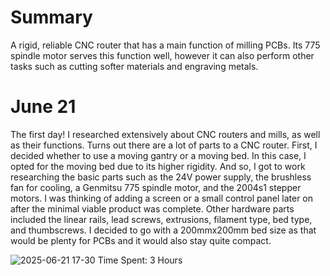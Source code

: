 <h1>Summary</h1>
A rigid, reliable CNC router that has a main function of milling PCBs. Its 775 spindle motor serves this function well, however it can also perform other tasks such as cutting softer materials and engraving metals. 

<h1>June 21</h1>
The first day! I researched extensively about CNC routers and mills, as well as their functions. Turns out there are a lot of parts to a CNC router. First, I decided whether to use a moving gantry or a moving bed. In this case, I opted for the moving bed due to its higher rigidity. And so, I got to work researching the basic parts such as the 24V power supply, the brushless fan for cooling, a Genmitsu 775 spindle motor, and the 2004s1 stepper motors. I was thinking of adding a screen or a small control panel later on after the minimal viable product was complete. Other hardware parts included the linear rails, lead screws, extrusions, filament type, bed type, and thumbscrews. I decided to go with a 200mmx200mm bed size as that would be plenty for PCBs and it would also stay quite compact.

![2025-06-21 17-30](https://github.com/user-attachments/assets/deb40a9f-2c2b-439e-8a37-67753f4ac6d7)
Time Spent: 3 Hours
